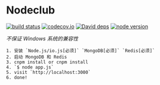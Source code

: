 Nodeclub
=

[![build status][travis-image]][travis-url]
[![codecov.io][codecov-image]][codecov-url]
[![David deps][david-image]][david-url]
[![node version][node-image]][node-url]

[travis-image]: https://img.shields.io/travis/cnodejs/nodeclub/master.svg?style=flat-square
[travis-url]: https://travis-ci.org/cnodejs/nodeclub
[codecov-image]: https://img.shields.io/codecov/c/github/cnodejs/nodeclub/master.svg?style=flat-square
[codecov-url]: https://codecov.io/github/cnodejs/nodeclub?branch=master
[david-image]: https://img.shields.io/david/cnodejs/nodeclub.svg?style=flat-square
[david-url]: https://david-dm.org/cnodejs/nodeclub
[node-image]: https://img.shields.io/badge/node.js-%3E=_4.2-green.svg?style=flat-square
[node-url]: http://nodejs.org/download/


*不保证 Windows 系统的兼容性*

```
1. 安装 `Node.js/io.js[必须]` `MongoDB[必须]` `Redis[必须]`
2. 启动 MongoDB 和 Redis
3. cnpm install or cnpm install
4. `$ node app.js`
5. visit `http://localhost:3000`
6. done!
```

